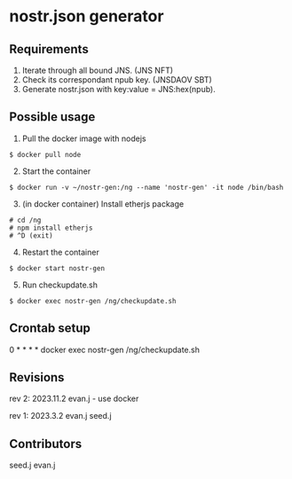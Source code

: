 # nostr.json generator

## Requirements

1. Iterate through all bound JNS. (JNS NFT)
2. Check its correspondant npub key. (JNSDAOV SBT)
3. Generate nostr.json with key:value = JNS:hex(npub).

## Possible usage

1. Pull the docker image with nodejs

```
$ docker pull node
```

2. Start the container

```
$ docker run -v ~/nostr-gen:/ng --name 'nostr-gen' -it node /bin/bash
```

3. (in docker container) Install etherjs package

```
# cd /ng
# npm install etherjs
# ^D (exit)
```

4. Restart the container

```
$ docker start nostr-gen
```

5. Run checkupdate.sh

```
$ docker exec nostr-gen /ng/checkupdate.sh
```

## Crontab  setup

0 * * * * docker exec nostr-gen /ng/checkupdate.sh

## Revisions

rev 2: 2023.11.2 evan.j - use docker

rev 1: 2023.3.2 evan.j seed.j

## Contributors

seed.j evan.j

